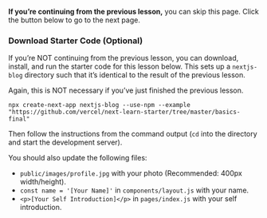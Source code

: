 **If you’re continuing from the previous lesson,** you can skip this page. Click the button below to go to the next page.

### Download Starter Code (Optional)

If you’re NOT continuing from the previous lesson, you can download, install, and run the starter code for this lesson below. This sets up a `nextjs-blog` directory such that it’s identical to the result of the previous lesson.

Again, this is NOT necessary if you’ve just finished the previous lesson.

```shell
npx create-next-app nextjs-blog --use-npm --example "https://github.com/vercel/next-learn-starter/tree/master/basics-final"
```

Then follow the instructions from the command output (`cd` into the directory and start the development server).

You should also update the following files:

+   `public/images/profile.jpg` with your photo (Recommended: 400px width/height).
+   `const name = '[Your Name]'` in `components/layout.js` with your name.
+   `<p>[Your Self Introduction]</p>` in `pages/index.js` with your self introduction.